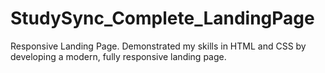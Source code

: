 # StudySync_Complete_LandingPage
Responsive Landing Page. Demonstrated my skills in HTML and CSS by developing a modern, fully responsive landing page.
